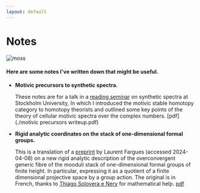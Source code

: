 ```yaml
---
layout: default
---
```


# Notes

![moss](DSC_6077.JPG)

#### Here are some notes I've written down that might be useful.

- **Motivic precursors to synthetic spectra.**

  These notes are for a talk in a [reading seminar](https://sites.google.com/view/synthetic-spectra-seminar/) on synthetic spectra at Stockholm University,   In which I introduced the motivic stable homotopy category to homotopy theorists and outlined some key points of the theory of cellular motivic spectra     over the complex numbers. [pdf](./motivic precursors writeup.pdf)

- **Rigid analytic coordinates on the stack of one-dimensional formal groups.**

  This is a translation of a [preprint](https://webusers.imj-prg.fr/~laurent.fargues/Chromatique.pdf) by Laurent Fargues (accessed 2024-04-08) on a new rigid analytic description of the overconvergent generic fibre of the mooduli stack of one-dimensional formal groups of finite height. In particular, expressing it as a quotient of a finite dimensional projective space by a group action. The original is in French, thanks to [Thiago Solovera e Nery](https://www.esaga.uni-due.de/thiago.solovera-e-nery/) for mathematical help. [pdf](./Fargues_chromatic_translation.pdf)
   
  
